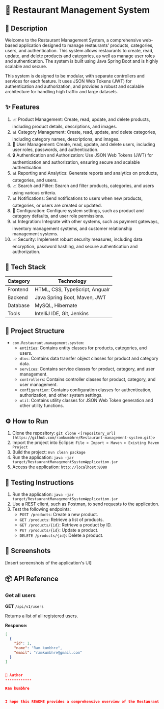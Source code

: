 🚀 Restaurant Management System
=============================

📖 Description
----------------

Welcome to the Restaurant Management System, a comprehensive web-based application designed to manage restaurants' products, categories, users, and authentication. This system allows restaurants to create, read, update, and delete products and categories, as well as manage user roles and authentication. The system is built using Java Spring Boot and is highly scalable and secure.

This system is designed to be modular, with separate controllers and services for each feature. It uses JSON Web Tokens (JWT) for authentication and authorization, and provides a robust and scalable architecture for handling high traffic and large datasets.

✨ Features
------------

1. 📈 Product Management: Create, read, update, and delete products, including product details, descriptions, and images.
2. 📊 Category Management: Create, read, update, and delete categories, including category names, descriptions, and images.
3. 🚀 User Management: Create, read, update, and delete users, including user roles, passwords, and authentication.
4. 🔒 Authentication and Authorization: Use JSON Web Tokens (JWT) for authentication and authorization, ensuring secure and scalable authentication.
5. 📊 Reporting and Analytics: Generate reports and analytics on products, categories, and users.
6. 📈 Search and Filter: Search and filter products, categories, and users using various criteria.
7. 📊 Notifications: Send notifications to users when new products, categories, or users are created or updated.
8. 📄 Configuration: Configure system settings, such as product and category defaults, and user role permissions.
9. 📊 Integration: Integrate with other systems, such as payment gateways, inventory management systems, and customer relationship management systems.
10. 📈 Security: Implement robust security measures, including data encryption, password hashing, and secure authentication and authorization.

🧰 Tech Stack
--------------

| **Category** | **Technology** |
| --- | --- |
| Frontend | HTML, CSS, TypeScript, Angualr |
| Backend | Java Spring Boot, Maven, JWT |
| Database | MySQL, Hibernate |
| Tools | IntelliJ IDE, Git, Jenkins |

📁 Project Structure
-------------------

* `com.Restaurant.management.system`:
	+ `entities`: Contains entity classes for products, categories, and users.
	+ `dtos`: Contains data transfer object classes for product and category data.
	+ `services`: Contains service classes for product, category, and user management.
	+ `controllers`: Contains controller classes for product, category, and user management.
	+ `configuration`: Contains configuration classes for authentication, authorization, and other system settings.
	+ `util`: Contains utility classes for JSON Web Token generation and other utility functions.

⚙️ How to Run
--------------

1. Clone the repository: `git clone <[repository_url](https://github.com/ramkumbhre/Restaurant-management-system.git)>`
2. Import the project into Eclipse: `File > Import > Maven > Existing Maven Project`
3. Build the project: `mvn clean package`
4. Run the application: `java -jar target/RestaurantManagementSystemApplication.jar`
5. Access the application: `http://localhost:8080`

🧪 Testing Instructions
------------------------

1. Run the application: `java -jar target/RestaurantManagementSystemApplication.jar`
2. Use a REST client, such as Postman, to send requests to the application.
3. Test the following endpoints:
	* `POST /products`: Create a new product.
	* `GET /products`: Retrieve a list of products.
	* `GET /products/{id}`: Retrieve a product by ID.
	* `PUT /products/{id}`: Update a product.
	* `DELETE /products/{id}`: Delete a product.

📸 Screenshots
--------------

[Insert screenshots of the application's UI]


## 📦 API Reference

### Get all users
**GET** `/api/v1/users`

Returns a list of all registered users.

**Response:**
```json
[
  {
    "id": 1,
    "name": "Ram kumbhre",
    "email": "ramkumbhre@gmail.com"
  }
]


👤 Author
------------

Ram kumbhre


I hope this README provides a comprehensive overview of the Restaurant Management System. If you have any questions or need further assistance, please don't hesitate to reach out.
